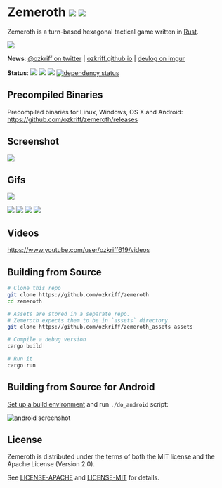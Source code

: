 # Zemeroth [![][img_license]](#license) [![][img_loc]][loc]

[img_license]: https://img.shields.io/badge/License-MIT_or_Apache_2.0-blue.svg
[img_loc]: https://tokei.rs/b1/github/ozkriff/zemeroth

Zemeroth is a turn-based hexagonal tactical game written in [Rust].

[Rust]: https://www.rust-lang.org

![](https://i.imgur.com/uOwrmIV.png)

**News**: [@ozkriff on twitter](https://twitter.com/ozkriff) |
[ozkriff.github.io](https://ozkriff.github.io) |
[devlog on imgur](https://imgur.com/a/SMVqO)

**Status**:
[![][img_travis-ci]][travis-ci]
[![][img_appveyor-ci]][appveyor-ci]
[![][img_circle-ci]][circle-ci]
[![dependency status][img_deps-rs]][deps-rs]

[img_travis-ci]: https://img.shields.io/travis/ozkriff/zemeroth/master.svg?label=Linux|OSX
[img_appveyor-ci]: https://img.shields.io/appveyor/ci/ozkriff/zemeroth.svg?label=Windows
[img_circle-ci]: https://img.shields.io/circleci/project/github/ozkriff/zemeroth/master.svg?label=Android
[img_deps-rs]: https://deps.rs/repo/github/ozkriff/zemeroth/status.svg

[loc]: https://github.com/Aaronepower/tokei
[travis-ci]: https://travis-ci.org/ozkriff/zemeroth
[appveyor-ci]: https://ci.appveyor.com/project/ozkriff/zemeroth
[circle-ci]: https://circleci.com/gh/ozkriff/zemeroth
[deps-rs]: https://deps.rs/repo/github/ozkriff/zemeroth


## Precompiled Binaries

Precompiled binaries for Linux, Windows, OS X and Android:
<https://github.com/ozkriff/zemeroth/releases>


## Screenshot

![](https://i.imgur.com/wMG3KkA.png)


## Gifs

![](https://i.imgur.com/R298zUm.gif)

![](https://i.imgur.com/mTTrWHu.gif)
![](https://i.imgur.com/2dR278L.gif)
![](https://i.imgur.com/wZZdlXs.gif)
![](https://i.imgur.com/1shTV2q.gif)


## Videos

<https://www.youtube.com/user/ozkriff619/videos>


## Building from Source

```bash
# Clone this repo
git clone https://github.com/ozkriff/zemeroth
cd zemeroth

# Assets are stored in a separate repo.
# Zemeroth expects them to be in `assets` directory.
git clone https://github.com/ozkriff/zemeroth_assets assets

# Compile a debug version
cargo build

# Run it
cargo run
```


## Building from Source for Android

[Set up a build environment][android setup] and run `./do_android` script:

![android screenshot](https://i.imgur.com/T9EgPR1.png)

[android setup]: https://github.com/tomaka/android-rs-glue#setting-up-your-environment


## License

Zemeroth is distributed under the terms of both
the MIT license and the Apache License (Version 2.0).

See [LICENSE-APACHE] and [LICENSE-MIT] for details.

[LICENSE-MIT]: LICENSE-MIT
[LICENSE-APACHE]: LICENSE-APACHE
